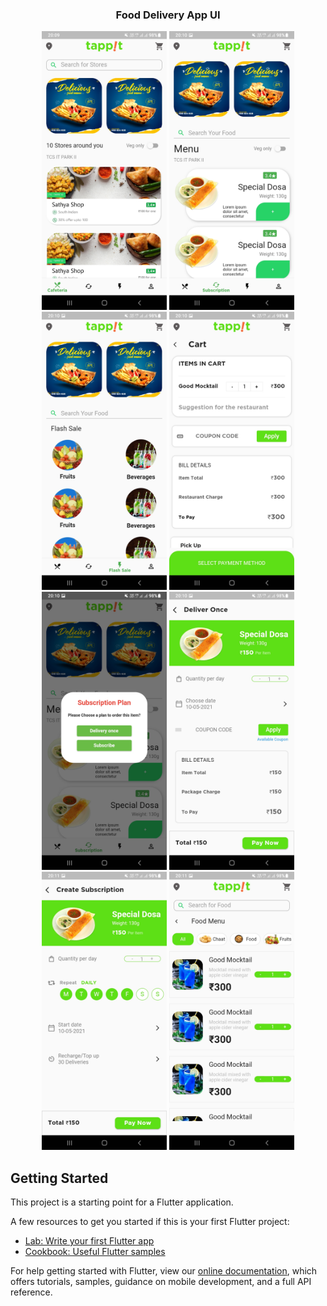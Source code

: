 ### <p align="center"> Food Delivery App UI </p>

<p align="center">
<img src="documents/1.jpg" width = 200 alt="App_UI">
<img src="documents/2.jpg" width = 200 alt="App_UI">
<img src="documents/3.jpg" width = 200 alt="App_UI">
<img src="documents/4.jpg" width = 200 alt="App_UI">
<img src="documents/5.jpg" width = 200 alt="App_UI">
<img src="documents/6.jpg" width = 200 alt="App_UI">
<img src="documents/7.jpg" width = 200 alt="App_UI">
<img src="documents/8.jpg" width = 200 alt="App_UI">
</p>

## Getting Started

This project is a starting point for a Flutter application.

A few resources to get you started if this is your first Flutter project:

- [Lab: Write your first Flutter app](https://flutter.dev/docs/get-started/codelab)
- [Cookbook: Useful Flutter samples](https://flutter.dev/docs/cookbook)

For help getting started with Flutter, view our
[online documentation](https://flutter.dev/docs), which offers tutorials,
samples, guidance on mobile development, and a full API reference.
